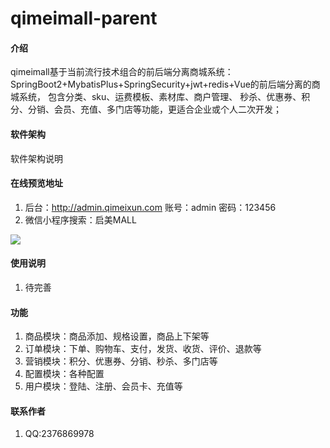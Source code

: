 # qimeimall-parent

#### 介绍
qimeimall基于当前流行技术组合的前后端分离商城系统： SpringBoot2+MybatisPlus+SpringSecurity+jwt+redis+Vue的前后端分离的商城系统， 包含分类、sku、运费模板、素材库、商户管理、 秒杀、优惠券、积分、分销、会员、充值、多门店等功能，更适合企业或个人二次开发；

#### 软件架构
软件架构说明


#### 在线预览地址

1.  后台：http://admin.qimeixun.com 账号：admin 密码：123456
2.  微信小程序搜索：启美MALL
<img src="http://rjsa4soqe.hn-bkt.clouddn.com/gh_fde9de7765e9_258.jpg"/>

#### 使用说明

1.  待完善


#### 功能

1. 商品模块：商品添加、规格设置，商品上下架等
2. 订单模块：下单、购物车、支付，发货、收货、评价、退款等
3. 营销模块：积分、优惠券、分销、秒杀、多门店等
4. 配置模块：各种配置
5. 用户模块：登陆、注册、会员卡、充值等


#### 联系作者

1.  QQ:2376869978